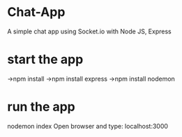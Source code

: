 # Chat-App
A simple chat app using Socket.io with Node JS, Express

# start the app
->npm install
->npm install express
->npm install nodemon

# run the app
nodemon index
Open browser and type: localhost:3000

